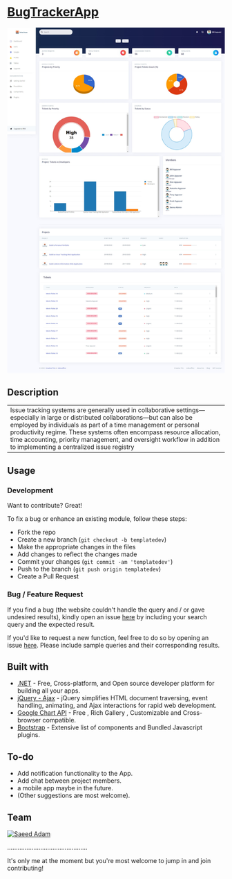 # [BugTrackerApp](http://cf-bugtracker.herokuapp.com)
<img src="https://github.com/SaeedAdam/BugTrackerApp/blob/main/wwwroot/img/screenshots/Dashboard.jpeg" alt="Dashboard">

## Description
<table>
<tr>
<td>
  Issue tracking systems are generally used in collaborative settings—especially in large or distributed collaborations—but can also be employed by individuals as part of a time management or personal productivity regime. These systems often encompass resource allocation, time accounting, priority management, and oversight workflow in addition to implementing a centralized issue registry
</td>
</tr>
</table>


## Usage

### Development
Want to contribute? Great!

To fix a bug or enhance an existing module, follow these steps:

- Fork the repo
- Create a new branch (`git checkout -b templatedev`)
- Make the appropriate changes in the files
- Add changes to reflect the changes made
- Commit your changes (`git commit -am 'templatedev'`)
- Push to the branch (`git push origin templatedev`)
- Create a Pull Request 

### Bug / Feature Request

If you find a bug (the website couldn't handle the query and / or gave undesired results), kindly open an issue [here](https://github.com/SaeedAdam/BugTrackerApp/issues/new) by including your search query and the expected result.

If you'd like to request a new function, feel free to do so by opening an issue [here](https://github.com/SaeedAdam/BugTrackerApp/issues/new). Please include sample queries and their corresponding results.


## Built with 

- [.NET](https://dotnet.microsoft.com/en-us/) - Free, Cross-platform, and Open source developer platform for building all your apps.
- [jQuery - Ajax](http://www.w3schools.com/jquery/jquery_ref_ajax.asp) - jQuery simplifies HTML document traversing, event handling, animating, and Ajax interactions for rapid web development.
- [Google Chart API](https://developers.google.com/chart/interactive/docs/quick_start) - Free , Rich Gallery , Customizable and Cross-browser compatible.
- [Bootstrap](http://getbootstrap.com/) - Extensive list of components and  Bundled Javascript plugins.


## To-do
- Add notification functionality to the App.
- Add chat between project members.
- a mobile app maybe in the future.
- (Other suggestions are most welcome).


## Team

[![Saeed Adam](https://avatars.githubusercontent.com/u/68031078?v=4)](https://github.com/saeedadam)

..............................................

It's only me at the moment but you're most welcome to jump in and join contributing! 

